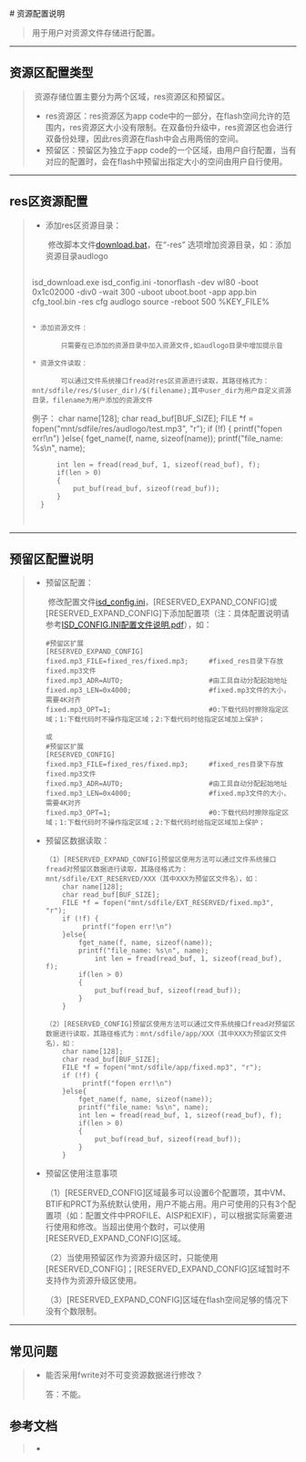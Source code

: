 ﻿﻿﻿# 资源配置说明

> 用于用户对资源文件存储进行配置。

---

## 资源区配置类型

> ​	   资源存储位置主要分为两个区域，res资源区和预留区。
>
> - res资源区：res资源区为app code中的一部分，在flash空间允许的范围内，res资源区大小没有限制。在双备份升级中，res资源区也会进行双备份处理，因此res资源在flash中会占用两倍的空间。
> - 预留区：预留区为独立于app code的一个区域，由用户自行配置，当有对应的配置时，会在flash中预留出指定大小的空间由用户自行使用。

---

## res区资源配置

> * 添加res区资源目录：
>
>   ​		修改脚本文件[download.bat](../cpu/wl80/tools)，在“-res” 选项增加资源目录，如：添加资源目录audlogo	
>
>   ```
> isd_download.exe isd_config.ini -tonorflash -dev wl80 -boot 0x1c02000 -div0 -wait 300 -uboot uboot.boot -app app.bin cfg_tool.bin -res cfg audlogo source -reboot 500 %KEY_FILE%
>   ```
>
> * 添加资源文件：
>
>   ​		只需要在已添加的资源目录中加入资源文件,如audlogo目录中增加提示音	
>
> * 资源文件读取：
>
>   ​		可以通过文件系统接口fread对res区资源进行读取，其路径格式为：mnt/sdfile/res/$(user_dir)/$(filename);其中user_dir为用户自定义资源目录，filename为用户添加的资源文件
>
>   ```
>    例子：
>    	char name[128];
>    	char read_buf[BUF_SIZE];
>   	FILE *f = fopen("mnt/sdfile/res/audlogo/test.mp3", "r");
>       if (!f) {
>           printf("fopen err!\n")
>       }else{
>           fget_name(f, name, sizeof(name));
>           printf("file_name: %s\n", name);
>           
>        	int len = fread(read_buf, 1, sizeof(read_buf), f);
>       	if(len > 0)
>        	{
>        		put_buf(read_buf, sizeof(read_buf));
>        	}
>   	}
>   ```
>
> 

---

## 预留区配置说明

> * 预留区配置：
>
>   ​		修改配置文件[isd_config.ini](../../../../cpu/wl80/tools/isd_config.ini)，[RESERVED_EXPAND_CONFIG]或[RESERVED_EXPAND_CONFIG]下添加配置项（注：具体配置说明请参考[ISD_CONFIG.INI配置文件说明.pdf](./../../../../doc/stuff/ISD_CONFIG.INI配置文件说明.pdf)），如：
>
>   ```
>   #预留区扩展
>   [RESERVED_EXPAND_CONFIG]
>   fixed.mp3_FILE=fixed_res/fixed.mp3;		#fixed_res目录下存放fixed.mp3文件
>   fixed.mp3_ADR=AUTO;						#由工具自动分配起始地址
>   fixed.mp3_LEN=0x4000;					#fixed.mp3文件的大小，需要4K对齐
>   fixed.mp3_OPT=1;						#0:下载代码时擦除指定区域；1:下载代码时不操作指定区域；2:下载代码时给指定区域加上保护；  
>   
>   或
>   #预留区扩展
>   [RESERVED_CONFIG]
>   fixed.mp3_FILE=fixed_res/fixed.mp3;		#fixed_res目录下存放fixed.mp3文件
>   fixed.mp3_ADR=AUTO;						#由工具自动分配起始地址
>   fixed.mp3_LEN=0x4000;					#fixed.mp3文件的大小，需要4K对齐
>   fixed.mp3_OPT=1;						#0:下载代码时擦除指定区域；1:下载代码时不操作指定区域；2:下载代码时给指定区域加上保护； 
>
> - 预留区数据读取：
>
>   ```
>   （1）[RESERVED_EXPAND_CONFIG]预留区使用方法可以通过文件系统接口fread对预留区数据进行读取，其路径格式为：mnt/sdfile/EXT_RESERVED/XXX（其中XXX为预留区文件名），如：
>      	char name[128];
>     	char read_buf[BUF_SIZE];
>     	FILE *f = fopen("mnt/sdfile/EXT_RESERVED/fixed.mp3", "r");
>     	if (!f) {
>         	 printf("fopen err!\n")
>     	}else{
>      		fget_name(f, name, sizeof(name));
>          	printf("file_name: %s\n", name);
>          	   	int len = fread(read_buf, 1, sizeof(read_buf), f);
>      		if(len > 0)
>      		{
>      			put_buf(read_buf, sizeof(read_buf));
>     	 	}
>   	}
>   
>   （2）[RESERVED_CONFIG]预留区使用方法可以通过文件系统接口fread对预留区数据进行读取，其路径格式为：mnt/sdfile/app/XXX（其中XXX为预留区文件名），如：
>      	char name[128];
>     	char read_buf[BUF_SIZE];
>     	FILE *f = fopen("mnt/sdfile/app/fixed.mp3", "r");
>     	if (!f) {
>         	 printf("fopen err!\n")
>     	}else{
>      		fget_name(f, name, sizeof(name));
>          	printf("file_name: %s\n", name);
>          	int len = fread(read_buf, 1, sizeof(read_buf), f);
>      		if(len > 0)
>      		{
>      			put_buf(read_buf, sizeof(read_buf));
>     	 	}
>   	}
>   ```
>   
>   
>   
> - 预留区使用注意事项
>
>   （1）[RESERVED_CONFIG]区域最多可以设置6个配置项，其中VM、BTIF和PRCT为系统默认使用，用户不能占用。用户可使用的只有3个配置项（如：配置文件中PROFILE、AISP和EXIF），可以根据实际需要进行使用和修改。当超出使用个数时，可以使用[RESERVED_EXPAND_CONFIG]区域。
>   
>   （2）当使用预留区作为资源升级区时，只能使用[RESERVED_CONFIG]；[RESERVED_EXPAND_CONFIG]区域暂时不支持作为资源升级区使用。
>   
>   （3）[RESERVED_EXPAND_CONFIG]区域在flash空间足够的情况下没有个数限制。

---

## 常见问题

> * 能否采用fwrite对不可变资源数据进行修改？
>
>   答：不能。
>

## 参考文档

> * 
